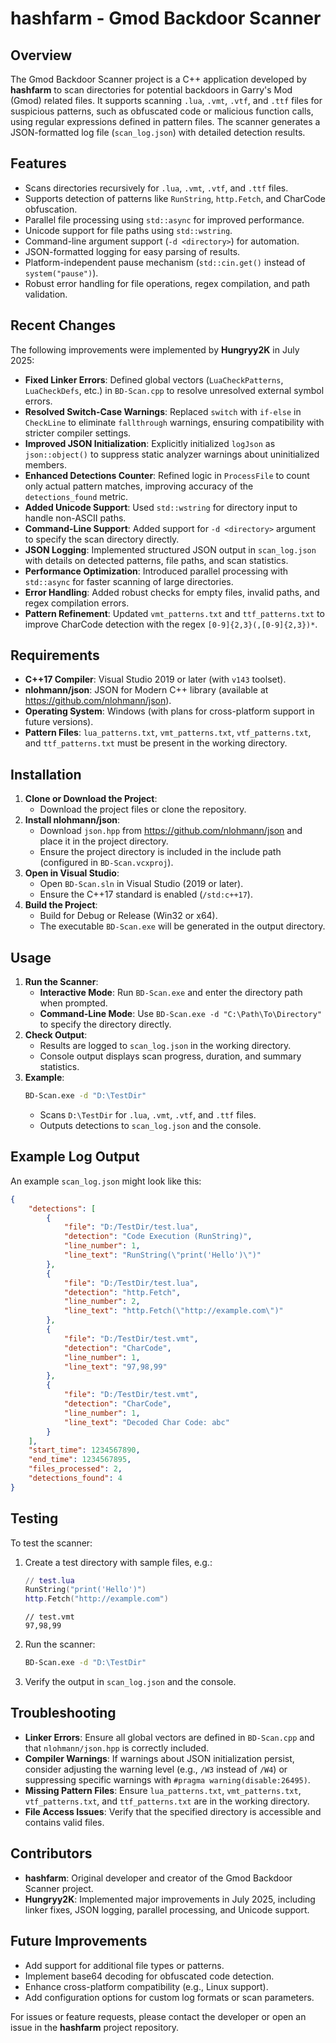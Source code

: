 # hashfarm - Gmod Backdoor Scanner

## Overview
The Gmod Backdoor Scanner project is a C++ application developed by **hashfarm** to scan directories for potential backdoors in Garry's Mod (Gmod) related files. It supports scanning `.lua`, `.vmt`, `.vtf`, and `.ttf` files for suspicious patterns, such as obfuscated code or malicious function calls, using regular expressions defined in pattern files. The scanner generates a JSON-formatted log file (`scan_log.json`) with detailed detection results.

## Features
- Scans directories recursively for `.lua`, `.vmt`, `.vtf`, and `.ttf` files.
- Supports detection of patterns like `RunString`, `http.Fetch`, and CharCode obfuscation.
- Parallel file processing using `std::async` for improved performance.
- Unicode support for file paths using `std::wstring`.
- Command-line argument support (`-d <directory>`) for automation.
- JSON-formatted logging for easy parsing of results.
- Platform-independent pause mechanism (`std::cin.get()` instead of `system("pause")`).
- Robust error handling for file operations, regex compilation, and path validation.

## Recent Changes
The following improvements were implemented by **Hungryy2K** in July 2025:
- **Fixed Linker Errors**: Defined global vectors (`LuaCheckPatterns`, `LuaCheckDefs`, etc.) in `BD-Scan.cpp` to resolve unresolved external symbol errors.
- **Resolved Switch-Case Warnings**: Replaced `switch` with `if-else` in `CheckLine` to eliminate `fallthrough` warnings, ensuring compatibility with stricter compiler settings.
- **Improved JSON Initialization**: Explicitly initialized `logJson` as `json::object()` to suppress static analyzer warnings about uninitialized members.
- **Enhanced Detections Counter**: Refined logic in `ProcessFile` to count only actual pattern matches, improving accuracy of the `detections_found` metric.
- **Added Unicode Support**: Used `std::wstring` for directory input to handle non-ASCII paths.
- **Command-Line Support**: Added support for `-d <directory>` argument to specify the scan directory directly.
- **JSON Logging**: Implemented structured JSON output in `scan_log.json` with details on detected patterns, file paths, and scan statistics.
- **Performance Optimization**: Introduced parallel processing with `std::async` for faster scanning of large directories.
- **Error Handling**: Added robust checks for empty files, invalid paths, and regex compilation errors.
- **Pattern Refinement**: Updated `vmt_patterns.txt` and `ttf_patterns.txt` to improve CharCode detection with the regex `[0-9]{2,3}(,[0-9]{2,3})*`.

## Requirements
- **C++17 Compiler**: Visual Studio 2019 or later (with `v143` toolset).
- **nlohmann/json**: JSON for Modern C++ library (available at https://github.com/nlohmann/json).
- **Operating System**: Windows (with plans for cross-platform support in future versions).
- **Pattern Files**: `lua_patterns.txt`, `vmt_patterns.txt`, `vtf_patterns.txt`, and `ttf_patterns.txt` must be present in the working directory.

## Installation
1. **Clone or Download the Project**:
   - Download the project files or clone the repository.
2. **Install nlohmann/json**:
   - Download `json.hpp` from https://github.com/nlohmann/json and place it in the project directory.
   - Ensure the project directory is included in the include path (configured in `BD-Scan.vcxproj`).
3. **Open in Visual Studio**:
   - Open `BD-Scan.sln` in Visual Studio (2019 or later).
   - Ensure the C++17 standard is enabled (`/std:c++17`).
4. **Build the Project**:
   - Build for Debug or Release (Win32 or x64).
   - The executable `BD-Scan.exe` will be generated in the output directory.

## Usage
1. **Run the Scanner**:
   - **Interactive Mode**: Run `BD-Scan.exe` and enter the directory path when prompted.
   - **Command-Line Mode**: Use `BD-Scan.exe -d "C:\Path\To\Directory"` to specify the directory directly.
2. **Check Output**:
   - Results are logged to `scan_log.json` in the working directory.
   - Console output displays scan progress, duration, and summary statistics.
3. **Example**:
   ```bash
   BD-Scan.exe -d "D:\TestDir"
   ```
   - Scans `D:\TestDir` for `.lua`, `.vmt`, `.vtf`, and `.ttf` files.
   - Outputs detections to `scan_log.json` and the console.

## Example Log Output
An example `scan_log.json` might look like this:
```json
{
    "detections": [
        {
            "file": "D:/TestDir/test.lua",
            "detection": "Code Execution (RunString)",
            "line_number": 1,
            "line_text": "RunString(\"print('Hello')\")"
        },
        {
            "file": "D:/TestDir/test.lua",
            "detection": "http.Fetch",
            "line_number": 2,
            "line_text": "http.Fetch(\"http://example.com\")"
        },
        {
            "file": "D:/TestDir/test.vmt",
            "detection": "CharCode",
            "line_number": 1,
            "line_text": "97,98,99"
        },
        {
            "file": "D:/TestDir/test.vmt",
            "detection": "CharCode",
            "line_number": 1,
            "line_text": "Decoded Char Code: abc"
        }
    ],
    "start_time": 1234567890,
    "end_time": 1234567895,
    "files_processed": 2,
    "detections_found": 4
}
```

## Testing
To test the scanner:
1. Create a test directory with sample files, e.g.:
   ```lua
   // test.lua
   RunString("print('Hello')")
   http.Fetch("http://example.com")
   ```
   ```vmt
   // test.vmt
   97,98,99
   ```
2. Run the scanner:
   ```bash
   BD-Scan.exe -d "D:\TestDir"
   ```
3. Verify the output in `scan_log.json` and the console.

## Troubleshooting
- **Linker Errors**: Ensure all global vectors are defined in `BD-Scan.cpp` and that `nlohmann/json.hpp` is correctly included.
- **Compiler Warnings**: If warnings about JSON initialization persist, consider adjusting the warning level (e.g., `/W3` instead of `/W4`) or suppressing specific warnings with `#pragma warning(disable:26495)`.
- **Missing Pattern Files**: Ensure `lua_patterns.txt`, `vmt_patterns.txt`, `vtf_patterns.txt`, and `ttf_patterns.txt` are in the working directory.
- **File Access Issues**: Verify that the specified directory is accessible and contains valid files.

## Contributors
- **hashfarm**: Original developer and creator of the Gmod Backdoor Scanner project.
- **Hungryy2K**: Implemented major improvements in July 2025, including linker fixes, JSON logging, parallel processing, and Unicode support.

## Future Improvements
- Add support for additional file types or patterns.
- Implement base64 decoding for obfuscated code detection.
- Enhance cross-platform compatibility (e.g., Linux support).
- Add configuration options for custom log formats or scan parameters.

For issues or feature requests, please contact the developer or open an issue in the **hashfarm** project repository.
